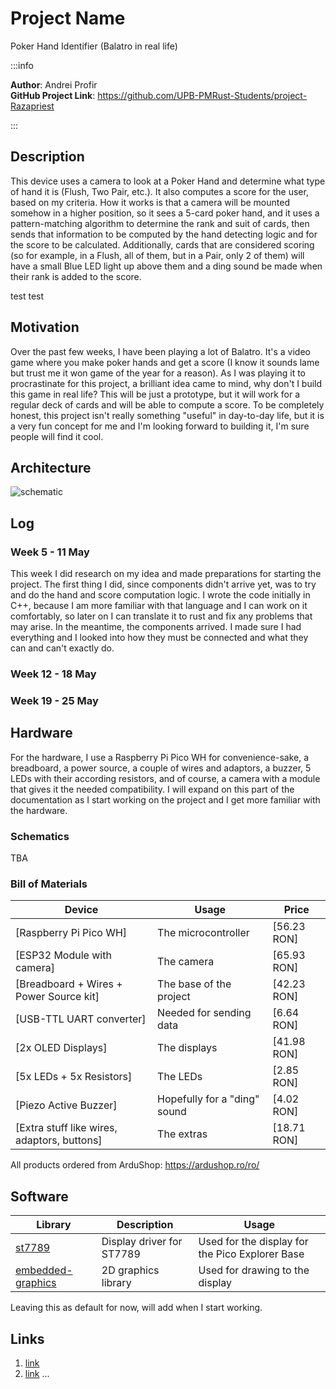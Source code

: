 # Project Name
Poker Hand Identifier (Balatro in real life)

:::info 

**Author**: Andrei Profir \
**GitHub Project Link**: https://github.com/UPB-PMRust-Students/project-Razapriest

:::

## Description

This device uses a camera to look at a Poker Hand and determine what type of hand it is (Flush, Two Pair, etc.). It also computes a score for the user, based on my criteria. How it works is that a camera will be mounted somehow in a higher position, so it sees a 5-card poker hand, and it uses a pattern-matching algorithm to determine the rank and suit of cards, then sends that information to be computed by the hand detecting logic and for the score to be calculated. Additionally, cards that are considered scoring (so for example, in a Flush, all of them, but in a Pair, only 2 of them) will have a small Blue LED light up above them and a ding sound be made when their rank is added to the score.

test test

## Motivation

Over the past few weeks, I have been playing a lot of Balatro. It's a video game where you make poker hands and get a score (I know it sounds lame but trust me it won game of the year for a reason). As I was playing it to procrastinate for this project, a brilliant idea came to mind, why don't I build this game in real life? This will be just a prototype, but it will work for a regular deck of cards and will be able to compute a score. To be completely honest, this project isn't really something "useful" in day-to-day life, but it is a very fun concept for me and I'm looking forward to building it, I'm sure people will find it cool.

## Architecture 

![schematic](schematic.webp)

## Log

<!-- write your progress here every week -->

### Week 5 - 11 May

This week I did research on my idea and made preparations for starting the project. The first thing I did, since components didn't arrive yet, was to try and do the hand and score computation logic. I wrote the code initially in C++, because I am more familiar with that language and I can work on it comfortably, so later on I can translate it to rust and fix any problems that may arise. In the meantime, the components arrived. I made sure I had everything and I looked into how they must be connected and what they can and can't exactly do.

### Week 12 - 18 May

### Week 19 - 25 May

## Hardware

For the hardware, I use a Raspberry Pi Pico WH for convenience-sake, a breadboard, a power source, a couple of wires and adaptors, a buzzer, 5 LEDs with their according resistors, and of course, a camera with a module that gives it the needed compatibility. I will expand on this part of the documentation as I start working on the project and I get more familiar with the hardware.

### Schematics

TBA

### Bill of Materials

<!-- Fill out this table with all the hardware components that you might need.

The format is 
```
| [Device](link://to/device) | This is used ... | [price](link://to/store) |

```

-->

| Device | Usage | Price |
|--------|--------|-------|
| [Raspberry Pi Pico WH] | The microcontroller | [56.23 RON] |
| [ESP32 Module with camera] | The camera | [65.93 RON] |
| [Breadboard + Wires + Power Source kit] | The base of the project | [42.23 RON] |
| [USB-TTL UART converter] | Needed for sending data | [6.64 RON] |
| [2x OLED Displays] | The displays | [41.98 RON] |
| [5x LEDs + 5x Resistors] | The LEDs | [2.85 RON] |
| [Piezo Active Buzzer] | Hopefully for a "ding" sound | [4.02 RON] |
| [Extra stuff like wires, adaptors, buttons] | The extras | [18.71 RON] |

All products ordered from ArduShop: https://ardushop.ro/ro/


## Software

| Library | Description | Usage |
|---------|-------------|-------|
| [st7789](https://github.com/almindor/st7789) | Display driver for ST7789 | Used for the display for the Pico Explorer Base |
| [embedded-graphics](https://github.com/embedded-graphics/embedded-graphics) | 2D graphics library | Used for drawing to the display |

Leaving this as default for now, will add when I start working.

## Links

<!-- Add a few links that inspired you and that you think you will use for your project -->

1. [link](https://example.com)
2. [link](https://example3.com)
...
